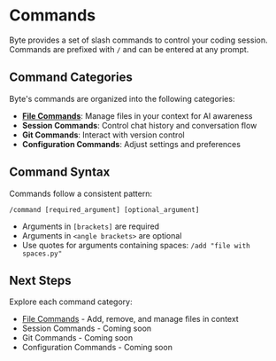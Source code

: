 # Commands

Byte provides a set of slash commands to control your coding session. Commands are prefixed with `/` and can be entered at any prompt.

## Command Categories

Byte's commands are organized into the following categories:

- **[File Commands](commands/files.md)**: Manage files in your context for AI awareness
- **Session Commands**: Control chat history and conversation flow
- **Git Commands**: Interact with version control
- **Configuration Commands**: Adjust settings and preferences

## Command Syntax

Commands follow a consistent pattern:

```
/command [required_argument] [optional_argument]
```

- Arguments in `[brackets]` are required
- Arguments in `<angle brackets>` are optional
- Use quotes for arguments containing spaces: `/add "file with spaces.py"`

## Next Steps

Explore each command category:

- [File Commands](commands/files.md) - Add, remove, and manage files in context
- Session Commands - Coming soon
- Git Commands - Coming soon
- Configuration Commands - Coming soon
